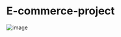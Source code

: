 # E-commerce-project
![image](https://github.com/diegoDeBarros/E-commerce-project/assets/101150281/9be995b2-9dd0-4937-8515-4ea8eda227db)
